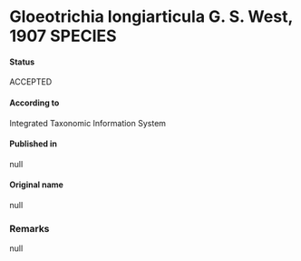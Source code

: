 # Gloeotrichia longiarticula G. S. West, 1907 SPECIES

#### Status
ACCEPTED

#### According to
Integrated Taxonomic Information System

#### Published in
null

#### Original name
null

### Remarks
null